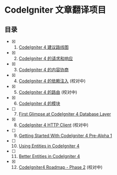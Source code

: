 # CodeIgniter 文章翻译项目

## 目录

- [x] 1.  [CodeIgniter 4 建议路线图](codeigniter-4-proposed-roadmap.md)
- [x] 2.  [CodeIgniter 4 的请求和响应](requests-and-responses-in-codeigniter-4.md)
- [x] 3.  [CodeIgniter 4 的内容协商](content-negotiation-in-codeigniter-4.md)
- [x] 4.  [CodeIgniter 4 的依赖注入](dependency-injection-in-codeigniter-4.md) (校对中)
- [x] 5.  [CodeIgniter 4 的路由](routes-in-codeigniter-4.md) (校对中)
- [x] 6.  [CodeIgniter 4 的模块](modules-in-codeigniter-4.md)
- [ ] 7.  [First Glimpse at CodeIgniter 4 Database Layer](first-glimpse-at-codeigniter-4-database-layer.md)
- [x] 8.  [CodeIgniter 4 HTTP Client](codeigniter-4-http-client.md) (校对中)
- [ ] 9.  [Getting Started With CodeIgniter 4 Pre-Alpha 1](getting-started-with-codeigniter-4-pre-alpha-1.md)
- [ ] 10. [Using Entities in CodeIgniter 4](entities-in-codeigniter-4.md)
- [ ] 11. [Better Entities in CodeIgniter 4](better-entities-in-codeigniter-4.md)
- [x] 12. [CodeIgniter4 Roadmap - Phase 2](codeigniter-4-roadmap-phase-2.md) (校对中)
